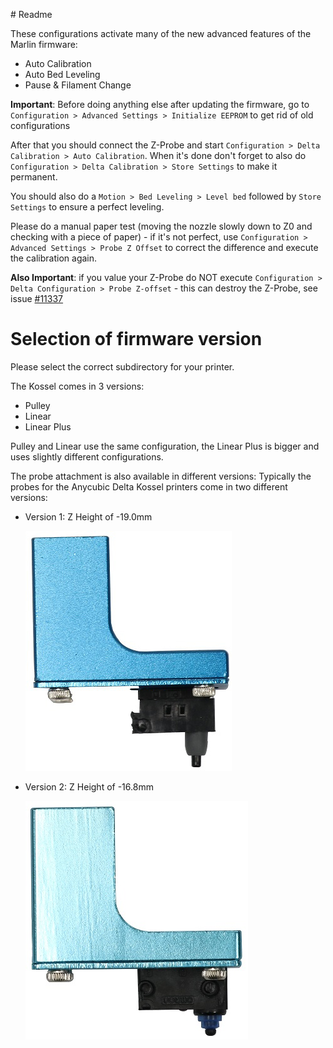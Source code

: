 ﻿﻿# Readme

These configurations activate many of the new advanced features of the Marlin firmware:

 * Auto Calibration
 * Auto Bed Leveling
 * Pause & Filament Change

**Important**: Before doing anything else after updating the firmware, go to  
`Configuration > Advanced Settings > Initialize EEPROM` to get rid of old configurations

After that you should connect the Z-Probe and start `Configuration > Delta Calibration > Auto Calibration`. When it's done don't forget to also do `Configuration > Delta Calibration > Store Settings` to make it permanent.

You should also do a `Motion > Bed Leveling > Level bed` followed by `Store Settings` to ensure a perfect leveling.

Please do a manual paper test (moving the nozzle slowly down to Z0 and checking with a piece of paper) - if it's not perfect, use `Configuration > Advanced Settings > Probe Z Offset` to correct the difference and execute the calibration again.

**Also Important**: if you value your Z-Probe do NOT execute `Configuration > Delta Configuration > Probe Z-offset` - this can destroy the Z-Probe, see issue [#11337](https://github.com/MarlinFirmware/Marlin/issues/11337)

# Selection of firmware version

Please select the correct subdirectory for your printer.

The Kossel comes in 3 versions:

 * Pulley
 * Linear
 * Linear Plus
 
 Pulley and Linear use the same configuration, the Linear Plus is bigger and uses slightly different configurations.
 
The probe attachment is also available in different versions:
Typically the probes for the Anycubic Delta Kossel printers come in two different versions:

  * Version 1: Z Height of -19.0mm

  	![Version 1 Probe](images/Version1Probe.jpg)

  * Version 2: Z Height of -16.8mm

  	![Version 2 Probe](images/Version2Probe.jpg)




